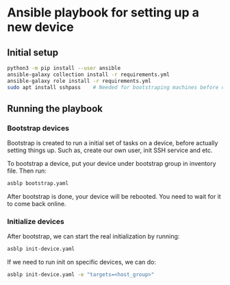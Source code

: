 # Ansible playbook for setting up a new device

## Initial setup

```bash
python3 -m pip install --user ansible
ansible-galaxy collection install -r requirements.yml
ansible-galaxy role install -r requirements.yml
sudo apt install sshpass    # Needed for bootstraping machines before cert is not installed
```

## Running the playbook

### Bootstrap devices

Bootstrap is created to run a initial set of tasks on a device, before actually setting things up. Such as, create our own user, init SSH service and etc.

To bootstrap a device, put your device under bootstrap group in inventory file. Then run:

```bash
asblp bootstrap.yaml
```

After bootstrap is done, your device will be rebooted. You need to wait for it to come back online.

### Initialize devices

After bootstrap, we can start the real initialization by running:

```bash
asblp init-device.yaml
```

If we need to run init on specific devices, we can do:

```bash
asblp init-device.yaml -e "targets=<host_group>"
```
